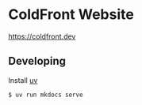 # ColdFront Website

https://coldfront.dev

## Developing

Install [uv](https://docs.astral.sh/uv/getting-started/installation/)

```
$ uv run mkdocs serve

```
